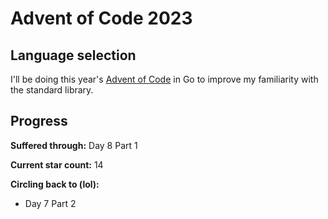 # Advent of Code 2023
## Language selection
I'll be doing this year's [Advent of Code](https://adventofcode.com/) in Go to improve my familiarity with the standard library.

## Progress
**Suffered through:** Day 8 Part 1

**Current star count:** 14

**Circling back to (lol):**
- Day 7 Part 2
